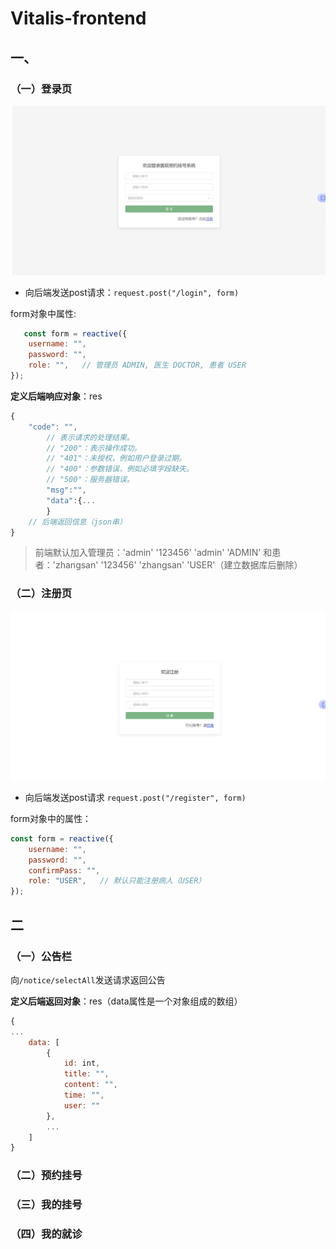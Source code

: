# Vitalis-frontend

## 一、

### （一）登录页

![img.png](img.png)

* 向后端发送post请求：```request.post("/login", form)```

form对象中属性:

```javascript
   const form = reactive({
    username: "",
    password: "",
    role: "",   // 管理员 ADMIN, 医生 DOCTOR, 患者 USER
});
```

**定义后端响应对象**：res

```javascript
{
    "code": "",
        // 表示请求的处理结果。
        // "200"：表示操作成功。
        // "401"：未授权，例如用户登录过期。
        // "400"：参数错误，例如必填字段缺失。
        // "500"：服务器错误。
        "msg":"",
        "data":{...
        }
    // 后端返回信息（json串）
}
```

> 前端默认加入管理员：'admin' '123456' 'admin' 'ADMIN'
> 和患者：'zhangsan' '123456' 'zhangsan' 'USER'（建立数据库后删除）

### （二）注册页

![img_1.png](img_1.png)

* 向后端发送post请求
  ```request.post("/register", form)```

form对象中的属性：

```javascript
const form = reactive({
    username: "",
    password: "",
    confirmPass: "",
    role: "USER",   // 默认只能注册病人（USER）
});
```

## 二

### （一）公告栏

向`/notice/selectAll`发送请求返回公告

**定义后端返回对象**：res（data属性是一个对象组成的数组）

```javascript
{
...
    data: [
        {
            id: int,
            title: "",
            content: "",
            time: "",
            user: ""
        },
        ...
    ]
}
```

### （二）预约挂号

### （三）我的挂号

### （四）我的就诊








